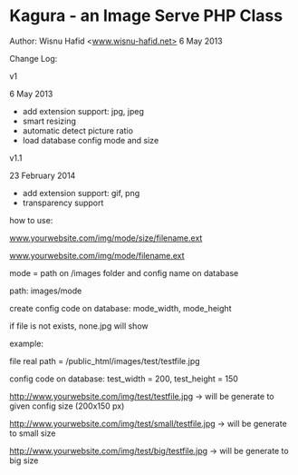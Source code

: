 Kagura - an Image Serve PHP Class
=======================================
Author: Wisnu Hafid <www.wisnu-hafid.net>
6 May 2013

Change Log:

v1

6 May 2013

- add extension support: jpg, jpeg
- smart resizing
- automatic detect picture ratio
- load database config mode and size

v1.1

23 February 2014

- add extension support: gif, png
- transparency support

how to use:

www.yourwebsite.com/img/mode/size/filename.ext

www.yourwebsite.com/img/mode/filename.ext

mode = path on /images folder and config name on database

path: images/mode

create config code on database: mode_width, mode_height

if file is not exists, none.jpg will show

example:

file real path = /public_html/images/test/testfile.jpg

config code on database: test_width = 200, test_height = 150

http://www.yourwebsite.com/img/test/testfile.jpg -> will be generate to given config size (200x150 px)

http://www.yourwebsite.com/img/test/small/testfile.jpg -> will be generate to small size

http://www.yourwebsite.com/img/test/big/testfile.jpg -> will be generate to big size
